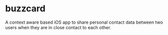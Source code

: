 buzzcard
========
A context aware based iOS app to share personal contact data between two users when they are in close contact to each other. 
